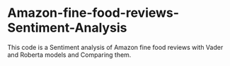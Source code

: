 # Amazon-fine-food-reviews-Sentiment-Analysis

This code is a Sentiment analysis of Amazon fine food reviews with Vader and Roberta models and Comparing them.
